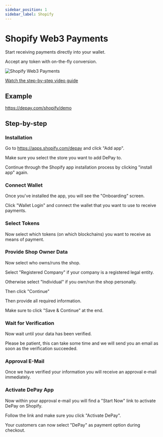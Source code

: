 ```yaml
---
sidebar_position: 1
sidebar_label: Shopify
---
```


# Shopify Web3 Payments

Start receiving payments directly into your wallet.

Accept any token with on-the-fly conversion.

![Shopify Web3 Payments](/img/plugins/Shopify-Web3-Payments.svg)

[<FontAwesomeIcon icon="fa-brands fa-youtube" /> Watch the step-by-step video guide](https://depay.com/how-to/accept-web3-cryptocurrency-payments-on-shopify-4yObn75fWUVaxzBDbN8Dzd)

## Example

https://depay.com/shopify/demo

## Step-by-step

### Installation

Go to https://apps.shopify.com/depay and click "Add app".

Make sure you select the store you want to add DePay to.

Continue through the Shopify app installation process by clicking "install app" again.

### Connect Wallet

Once you've installed the app, you will see the "Onboarding" screen.

Click "Wallet Login" and connect the wallet that you want to use to receive payments.

### Select Tokens

Now select which tokens (on which blockchains) you want to receive as means of payment.

### Provide Shop Owner Data

Now select who owns/runs the shop.

Select "Registered Company" if your company is a registered legal entity.

Otherwise select "Individual" if you own/run the shop personally.

Then click "Continue"

Then provide all required information.

Make sure to click "Save & Continue" at the end.

### Wait for Verification

Now wait until your data has been verified.

Please be patient, this can take some time and we will send you an email as soon as the verification succeeded.

### Approval E-Mail

Once we have verified your information you will receive an approval e-mail immediately.

### Activate DePay App

Now within your approval e-mail you will find a "Start Now" link to activate DePay on Shopify.

Follow the link and make sure you click "Activate DePay".

Your customers can now select "DePay" as payment option during checkout.
